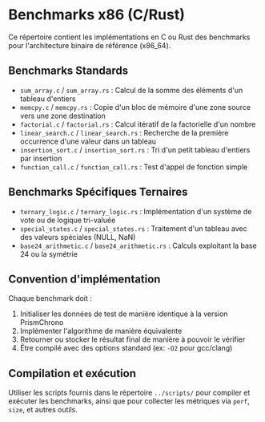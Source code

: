 # Benchmarks x86 (C/Rust)

Ce répertoire contient les implémentations en C ou Rust des benchmarks pour l'architecture binaire de référence (x86_64).

## Benchmarks Standards

- `sum_array.c` / `sum_array.rs` : Calcul de la somme des éléments d'un tableau d'entiers
- `memcpy.c` / `memcpy.rs` : Copie d'un bloc de mémoire d'une zone source vers une zone destination
- `factorial.c` / `factorial.rs` : Calcul itératif de la factorielle d'un nombre
- `linear_search.c` / `linear_search.rs` : Recherche de la première occurrence d'une valeur dans un tableau
- `insertion_sort.c` / `insertion_sort.rs` : Tri d'un petit tableau d'entiers par insertion
- `function_call.c` / `function_call.rs` : Test d'appel de fonction simple

## Benchmarks Spécifiques Ternaires

- `ternary_logic.c` / `ternary_logic.rs` : Implémentation d'un système de vote ou de logique tri-valuée
- `special_states.c` / `special_states.rs` : Traitement d'un tableau avec des valeurs spéciales (NULL, NaN)
- `base24_arithmetic.c` / `base24_arithmetic.rs` : Calculs exploitant la base 24 ou la symétrie

## Convention d'implémentation

Chaque benchmark doit :
1. Initialiser les données de test de manière identique à la version PrismChrono
2. Implémenter l'algorithme de manière équivalente
3. Retourner ou stocker le résultat final de manière à pouvoir le vérifier
4. Être compilé avec des options standard (ex: `-O2` pour gcc/clang)

## Compilation et exécution

Utiliser les scripts fournis dans le répertoire `../scripts/` pour compiler et exécuter les benchmarks, ainsi que pour collecter les métriques via `perf`, `size`, et autres outils.